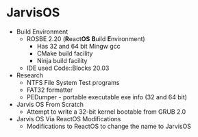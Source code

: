 # JarvisOS
- Build Environment
	- ROSBE 2.20 (**R**eact**OS** **B**uild **E**nvironment)
		- Has 32 and 64 bit Mingw gcc
		- CMake build facility
		- Ninja build facility
	- IDE used Code::Blocks 20.03
- Research
	- NTFS File System Test programs
	- FAT32 formatter
	- PEDumper - portable executable exe info (32 and 64 bit)
- Jarvis OS From Scratch
	- Attempt to write a 32-bit kernel bootable from GRUB 2.0
- Jarvis OS Via ReactOS Modifications
	- Modifications to ReactOS to change the name to JarvisOS
